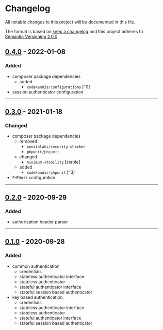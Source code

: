 # Changelog

All notable changes to this project will be documented in this file.

The format is based on [keep a changelog][xtlink-keep-a-changelog]
and this project adheres to [Semantic Versioning 2.0.0][xtlink-semantic-versioning].

## [0.4.0] - 2022-01-08

### Added

* composer package dependencies
  * added
    * `codekandis/configurations` [^0]
* session authenticator configuration

[0.4.0]: https://github.com/codekandis/authentication/compare/0.3.0..0.4.0

---
## [0.3.0] - 2021-01-18

### Changed

* composer package dependencies
  * removed
    * `sensiolabs/security-checker`  
    * `phpunit/phpunit`
  * changed
    * `minimum-stability` [stable]
  * added
    * `codekandis/phpunit` [^3]
* `PHPUnit` configuration

[0.3.0]: https://github.com/codekandis/authentication/compare/0.2.0..0.3.0

---
## [0.2.0] - 2020-09-29

### Added

* authorization header parser

[0.2.0]: https://github.com/codekandis/authentication/compare/0.1.0..0.2.0

---
## [0.1.0] - 2020-09-28

### Added

* common authentication
  * credentials
  * stateless authenticator interface
  * stateless authenticator
  * stateful authenticator interface
  * stateful session based authenticator
* key based authentication
  * credentials
  * stateless authenticator interface
  * stateless authenticator
  * stateful authenticator interface
  * stateful session based authenticator
    
[0.1.0]: https://github.com/codekandis/authentication/tree/0.1.0



[xtlink-keep-a-changelog]: http://keepachangelog.com/en/1.0.0/
[xtlink-semantic-versioning]: http://semver.org/spec/v2.0.0.html
